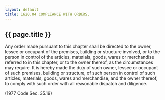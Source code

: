 ```yaml
---
layout: default 
title: 1620.04 COMPLIANCE WITH ORDERS.
---
```


{{ page.title }}
----------------

Any order made pursuant to this chapter shall be directed to the owner,
lessee or occupant of the premises, building or structure involved, or
to the person in control of the articles, materials, goods, wares or
merchandise referred to in this chapter, or to the owner thereof, as the
circumstances may require. It is hereby made the duty of such owner,
lessee or occupant of such premises, building or structure, of such
person in control of such articles, materials, goods, wares and
merchandise, and the owner thereof, to comply with such order with all
reasonable dispatch and diligence.

(1977 Code Sec. 35.19)
